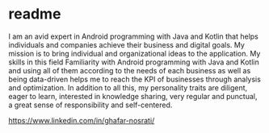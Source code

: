 # readme

I am an avid expert in Android programming with Java and Kotlin that helps individuals and companies achieve their business and digital goals.
My mission is to bring individual and organizational ideas to the application.
My skills in this field Familiarity with Android programming with Java and Kotlin and using all of them according to the needs of each business as well as being data-driven helps me to reach the KPI of businesses through analysis and optimization.
In addition to all this, my personality traits are diligent, eager to learn, interested in knowledge sharing, very regular and punctual, a great sense of responsibility and self-centered.

https://www.linkedin.com/in/ghafar-nosrati/
